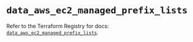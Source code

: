 # `data_aws_ec2_managed_prefix_lists`

Refer to the Terraform Registry for docs: [`data_aws_ec2_managed_prefix_lists`](https://registry.terraform.io/providers/hashicorp/aws/5.100.0/docs/data-sources/ec2_managed_prefix_lists).
